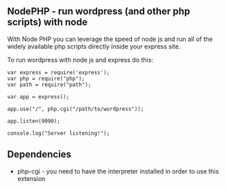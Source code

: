 NodePHP - run wordpress (and other php scripts) with node
---------------------------------

With Node PHP you can leverage the speed of node js and run all of the widely available php scripts directly inside your express site. 

To run wordpress with node js and express do this: 

	var express = require('express');
	var php = require("php"); 
	var path = require("path"); 
	
	var app = express();
	
	app.use("/", php.cgi("/path/to/wordpress")); 

	app.listen(9090);

	console.log("Server listening!"); 

Dependencies
------------

* php-cgi - you need to have the interpreter installed in order to use this extension
